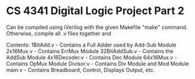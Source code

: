 # CS 4341 Digital Logic Project Part 2

Can be compiled using iVerilog with the given Makefile "make" command. Otherwise, compile all .v files together and 

Contents:
1BitAdd.v - Contains a Full Adder used by Add-Sub Module
2x16Mux.v - Contains ErrMux Module
32BitAddSub.v - Contains the AddSub Module
4x16Decoder.v - Contains Dec Module
64x16Mux.v - Contains OpMux Module
Divisor.v - Contains Div Module and Mod Module
main.v - Contains Breadboard, Control, Displays Output, etc.
